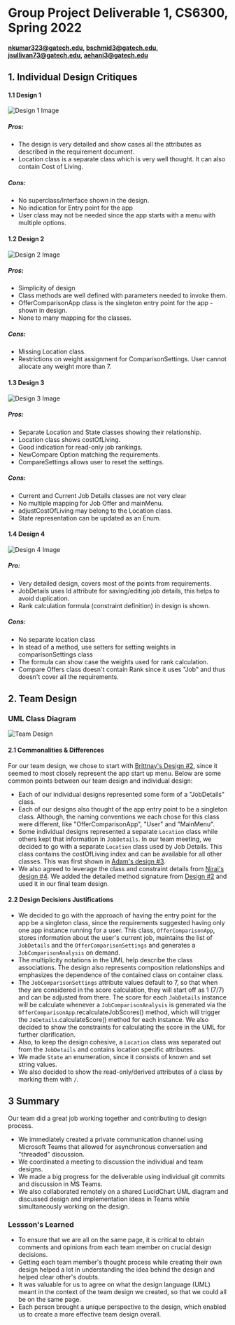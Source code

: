 # Group Project Deliverable 1, CS6300, Spring 2022
#### nkumar323@gatech.edu, bschmid3@gatech.edu, jsullivan73@gatech.edu, aehani3@gatech.edu


## 1. Individual Design Critiques

#### 1.1 Design 1
![Design 1 Image](./images/Design_1.png "Design 1")
##### Pros:
 * The design is very detailed and show cases all the attributes as described in the requirement document.
 * Location class is a separate class which is very well thought. It can also contain Cost of Living.
 
##### Cons:
 * No superclass/Interface shown in the design.
 * No indication for Entry point for the app
 * User class may not be needed since the app starts with a menu with multiple options.
 
 

#### 1.2 Design 2
![Design 2 Image](./images/Design_2.png "Design 2")
##### Pros: 
* Simplicity of design
* Class methods are well defined with parameters needed to invoke them.
* OfferComparisonApp class is the singleton entry point for the app -  shown in design.
* None to many mapping for the classes.

##### Cons:
* Missing Location class.
* Restrictions on weight assignment for ComparisonSettings. User cannot allocate any weight more than 7.




#### 1.3 Design 3
![Design 3 Image](./images/Design_3.png "Design 3")
##### Pros:
* Separate Location and State classes showing their relationship.
* Location class shows costOfLiving.
* Good indication for read-only job rankings.
* NewCompare Option matching the requirements.
* CompareSettings allows user to reset the settings.

##### Cons:
* Current and Current Job Details classes are not very clear
* No multiple mapping for Job Offer and mainMenu.
* adjustCostOfLiving may belong to the Location class.
* State representation can be updated as an Enum.



#### 1.4 Design 4
![Design 4 Image](./images/Design_4.png "Design 4")

##### Pro:
* Very detailed design, covers most of the points from requirements.
* JobDetails uses Id attribute for saving/editing job details, this helps to avoid duplication.
* Rank calculation formula (constraint definition) in design is shown.

##### Cons:
* No separate location class
* In stead of a method, use setters for setting weights in comparisonSettings class
* The formula can show case the weights used for rank calculation.
* Compare Offers class doesn't contain Rank since it uses "Job" and thus doesn't cover all the requirements.


## 2. Team Design
### UML Class Diagram
![Team Design](./images/Team054_Design.png)
#### 2.1 Commonalities & Differences
For our team design, we chose to start with [Brittnay's Design #2](#12-design-2), since it seemed to most closely represent the app start up menu. Below are some common points between our team design and individual design:
* Each of our individual designs represented some form of a "JobDetails" class.
* Each of our designs also thought of the app entry point to be a singleton class. Although, the naming conventions we each chose for this class were different, like "OfferComparisonApp", "User" and "MainMenu".
* Some individual designs represented a separate `Location` class while others kept that information in `JobDetails`. In our team meeting, we decided to go with a separate `Location` class used by Job Details. This class contains the costOfLiving index and can be available for all other classes. This was first shown in [Adam's design #3](#13-design-3).
* We also agreed to leverage the class and constraint details from [Niraj's design #4](#14-design-4). We added the detailed method signature from [Design #2](#12-design-2) and used it in our final team design.


#### 2.2 Design Decisions Justifications
* We decided to go with the approach of having the entry point for the app be a singleton class, since the requirements suggested having only one app instance running for a user. This class, `OfferComparisonApp`, stores information about the user's current job, maintains the list of `JobDetails` and the `OfferComparisonSettings` and generates a `JobComparisonAnalysis` on demand.
* The multiplicity notations in the UML help describe the class associations. The design also represents composition relationships and emphasizes the dependence of the contained class on container class.
* The `JobComparisonSettings` attribute values default to 7, so that when they are considered in the score calculation, they will start off as 1 (7/7) and can be adjusted from there. The score for each `JobDetails` instance will be calculate whenever a `JobComparisonAnalysis` is generated via the `OfferComparisonApp`.recalculateJobScores() method, which will trigger the `JoDetails`.calculateScore() method for each instance. We also decided to show the constraints for calculating the score in the UML for further clarification.
* Also, to keep the design cohesive, a `Location` class was separated out from the `JobDetails` and contains location specific attributes.
* We made `State` an enumeration, since it consists of known and set string values.
* We also decided to show the read-only/derived attributes of a class by marking them with `/`.



## 3 Summary
Our team did a great job working together and contributing to design process.
* We immediately created a private communication channel using Microsoft Teams that allowed for asynchronous conversation and "threaded" discussion.
* We coordinated a meeting to discussion the individual and team designs.
* We made a big progress for the deliverable using individual git commits and discussion in MS Teams.
* We also collaborated remotely on a shared LucidChart UML diagram and discussed design and implementation ideas in Teams while simultaneously working on the design.

### Lessson's Learned
* To ensure that we are all on the same page, it is critical to obtain comments and opinions from each team member on crucial design decisions.
* Getting each team member's thought process while creating their own design helped a lot in understanding the idea behind the design and helped clear other's doubts.
* It was valuable for us to agree on what the design language (UML) meant in the context of the team design we created, so that we could all be on the same page.
* Each person brought a unique perspective to the design, which enabled us to create a more effective team design overall.